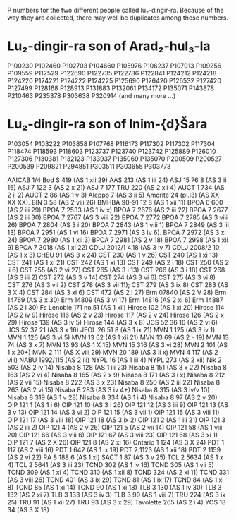 P numbers for the two different people called lu₂-dingir-ra. Because of the way they are collected, there may well be duplicates among these numbers.

# Lu₂-dingir-ra son of Arad₂-hul₃-la

P100230
P102460
P102703
P104660
P105976
P106237
P107913
P109256
P109559
P112529
P122690
P122735
P122786
P122841
P124212
P124218
P124220
P124221
P124222
P124225
P125690
P126420
P126532
P127420
P127499
P128168
P128913
P131883
P132061
P134172
P135071
P143878
P210463
P235378
P303638
P320914
(and many more ...)

# Lu₂-dingir-ra son of Inim-{d}Šara
P103054
P103222
P103858
P107768
P116173
P117302
P117302
P117304
P118474
P118593
P118603
P123737
P123740
P123742
P125889
P126010
P127306
P130381
P132123
P133937
P135069
P135070
P200509
P200527
P200539
P209821
P294851
P303511
P303655
P303773

AAICAB 1/4 Bod S 419 (AS 1 xii 29)
AAS 213 (AS 1 iii 24)
ASJ 15 76 8 (AS 3 ii 16)
ASJ 7 122 3 (AS 2 x 21)
ASJ 7 177 
TRU 220 (AS 2 xii 4)
AUCT 1 734 (AS 2 ii 2)
AUCT 2 86 (AS 1 v 3)
Aleppo 7 (AS 3 ii 5)
Amorite 24 (pl.l3) (AS XX XX XX).
BIN 3 58 (AS 2 viii 26)
BMHBA 90-91 12 8 (AS 1 xii 11)
BPOA 6 600 (AS 2 iii 29)
BPOA 7 2533 (AS 1 iv x)
BPOA 7 2676 (AS 2 iii 22)
BPOA 7 2677 (AS 2 iii 30)
BPOA 7 2767 (AS 3 viii 22)
BPOA 7 2772
BPOA 7 2785 (AS 3 viii 26)
BPOA 7 2804 (AS 3 i 20)
BPOA 7 2843 (AS 1 viii 1)
BPOA 7 2849 (AS 3 iii 13)
BPOA 7 2951 (AS 1 vi 16)
BPOA 7 2971 (AS 3 iv 6).
BPOA 7 2972 (AS 3 xi 24)
BPOA 7 2980 (AS 1 xii 3)
BPOA 7 2981 (AS 2 v 18)
BPOA 7 2998 (AS 1 xii 9)
BPOA 7 3018 (AS 1 xi 22)
CDLJ 2012/1 4.18 (AS 3 iv 7)
CDLJ 2008/2 10 (AS 1 x 3)
CHEU 91 (AS 3 x 24)
CST 230 (AS 1 v 26)
CST 240 (AS 1 xi 13)
CST 241 (AS 1 xi 21)
CST 242 (AS 1 xi 13)
CST 249 (AS 2 i 18)
CST 250 (AS 2 ii 6)
CST 255 (AS 2 vi 27)
CST 265 (AS 3 i 13)
CST 266 (AS 3 i 18)
CST 268 (AS 3 iii 2)
CST 272 (AS 3 v 14)
CST 274 (AS 3 vi 6)
CST 275 (AS 3 vi 8)
CST 276 (AS 3 vii 2)
CST 278 (AS 3 vii 11);
CST 279 (AS 3 ix 8)
CST 283 (AS 3 X 4)
CST 284 (AS 3 xi 6)
CST 472 (AS 2 i 27)
Erm 07840 (AS 2 V 28)
Erm 14769 (AS 3 x 30)
Erm 14809 (AS 3 vi 17)
Erm 14816 (AS 2 xi 6)
Erm 14887 (AS 2 i 30)
Fs Lenoble 171 no.51 (AS 1 xii)
Hirose 102 (AS 1 xi 20)
Hirose 114 (AS 2 iv 9)
Hirose 116 (AS 2 v 23)
Hirose 117 (AS 2 v 24)
Hirose 126 (AS 2 x 29)
Hirose 139 (AS 3 iv 5)
Hirose 144 (AS 3 x 8)
JCS 52 36 16 (AS 2 vi 6)
JCS 52 37 21 (AS 3 x 16)
JEOL 26 51 8 (AS 1 ix 21)
MVN 1 125 (AS 3 iv 1)
MVN 1 126 (AS 3 vi 5)
MVN 13 62 (AS 1 xii 21)
MVN 13 69 (AS 2 - 19)
MVN 13 74 (AS 3 x 7)
MVN 13 93 (AS 1 X 15)
MVN 15 316 (AS 3 vi 28)
MVN 2 101 (AS 1 x 20+)
MVN 2 111 (AS X viii 29)
MVN 20 189 (AS 3 ii x)
MVN 4 117 (AS 2 viii)
NABU 1992/115 (AS 2 iii)
NYPL 16 (AS 1 iii 4)
NYPL 273 (AS 2 xii)
Nik 2 503 (AS 2 iv 14)
Nisaba 8 128 (AS 1 iii 23)
Nisaba 8 151 (AS 3 x 22)
Nisaba 8 163 (AS 2 vi 4)
Nisaba 8 165 (AS 2 x 9)
Nisaba 8 171 (AS 3 i x)
Nisaba 8 212 (AS 2 vii 15)
Nisaba 8 222 (AS 3 x 23)
Nisaba 8 250 (AS 2 iii 22)
Nisaba 8 263 (AS 2 vi 15)
Nisaba 8 283 (AS 3 iv 4+)
Nisaba 8 315 (AS 3 iv/v 10)
Nisaba 8 319 (AS 1 v 28)
Nisaba 8 334 (AS 1 i 4)
Nisaba 8 97 (AS 2 v 20)
OIP 121 1 (AS 1 i 6)
OIP 121 10 (AS 3 i 26)
OIP 121 12 (AS 3 iii 9)
OIP 121 13 (AS 3 v 13)
OIP 121 14 (AS 3 vi 2)
OIP 121 15 (AS 3 vii 1)
OIP 121 16 (AS 3 viii 11)
OIP 121 17 (AS 3 viii 18)
OIP 121 18 (AS 3 ix 2)
OIP 121 2 (AS 1 iii 21)
OIP 121 3 (AS 2 iii 2)
OIP 121 4 (AS 2 v 26)
OIP 121 5 (AS 2 vii 14)
OIP 121 58 (AS 1 viii 20)
OIP 121 66 (AS 3 viii 6)
OIP 121 67 (AS 3 viii 23)
OIP 121 68 (AS 3 xi 1)
OIP 121 7 (AS 2 X 26)
OIP 121 8 (AS 2 xi 16)
Ontario 1 124 (AS 3 X 24)
PDT 1 117 (AS 2 viii 16)
PDT 1 642 (AS 1 ix 19)
PDT 2 1123 (AS 1 xii 18)
PDT 2 1159 (AS 2 vi 22)
RA 8 188 6 (AS 1 xi)
SACT 1 87 (AS 3 v 25)
TCL 2 5634 (AS 1 x 4)
TCL 2 5641 (AS 3 iii 23)
TCND 302 (AS 1 iv 16)
TCND 305 (AS 1 vii 5)
TCND 309 (AS 1 xi 4)
TCND 310 (AS 1 xii 8)
TCND 324 (AS 2 xi 11)
TCND 331 (AS 3 viii 26)
TCND 401 (AS 3 ix 29)
TCND 81 (AS 1 ix 17)
TCND 84 (AS 1 xi 8)
TCND 85 (AS 1 xi 14)
TCND 90 (AS 1 xi 18)
TLB 3 130 (AS 1 iv 30)
TLB 3 132 (AS 2 xi 7)
TLB 3 133 (AS 3 iv 3)
TLB 3 99 (AS 1 viii 7)
TRU 224 (AS 3 ix 25)
TRU 91 (AS 1 xii 27)
TRU 93 (AS 3 x 29)
Tavolette 265 (AS 2 i 4)
YOS 18 34 (AS 3 X 18)

